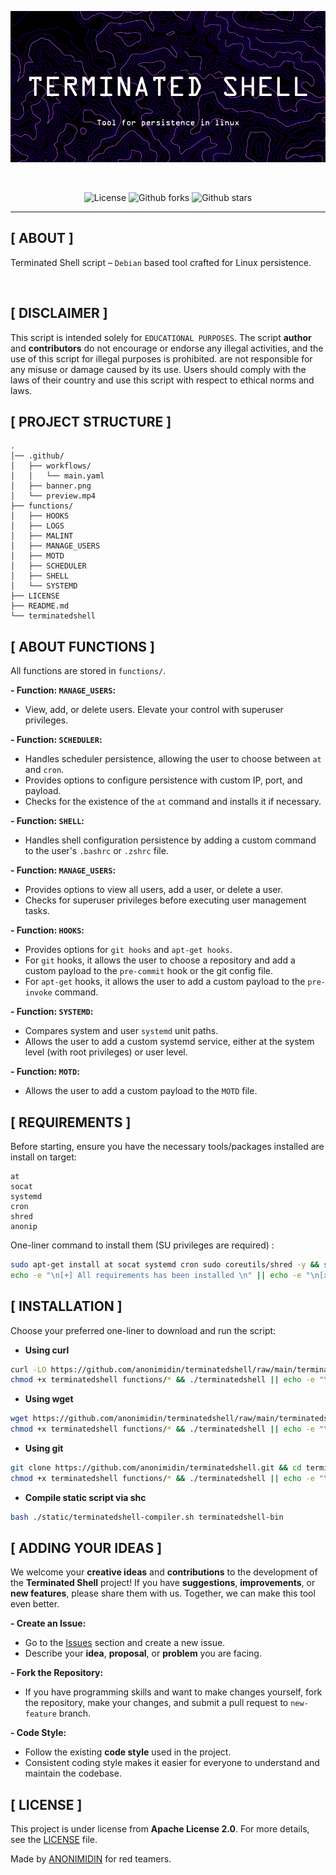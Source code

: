 <div align="center" id="top">
  
  [![alt text](./.github/banner.png)](./.github/preview.mp4)

&#xa0;
  
</div>

<p align="center">
  <img alt="License" src="https://img.shields.io/github/license/anonimidin/terminatedshell?color=000000"/>
  <img alt="Github forks" src="https://img.shields.io/github/forks/anonimidin/terminatedshell?color=000000" />
  <img alt="Github stars" src="https://img.shields.io/github/stars/anonimidin/terminatedshell?color=000000" />
</p>

<hr>

## [ ABOUT ] ##

Terminated Shell script – `Debian` based tool crafted for Linux persistence.

![]()

## [ DISCLAIMER ] ##

This script is intended solely for `EDUCATIONAL PURPOSES`. The script **author** and **contributors** do not encourage or endorse any illegal activities, and the use of this script for illegal purposes is prohibited. are not responsible for any misuse or damage caused by its use. Users should comply with the laws of their country and use this script with respect to ethical norms and laws.

## [ PROJECT STRUCTURE ] ##

```text
.
│── .github/
│   ├── workflows/
│   │   └── main.yaml
│   ├── banner.png 
│   └── preview.mp4
├── functions/
│   ├── HOOKS
│   ├── LOGS
│   ├── MALINT
│   ├── MANAGE_USERS
│   ├── MOTD
│   ├── SCHEDULER
│   ├── SHELL
│   └── SYSTEMD
├── LICENSE
├── README.md
└── terminatedshell
```

## [ ABOUT FUNCTIONS ] ##

All functions are stored in `functions/`. 

**- Function: `MANAGE_USERS`:**

- View, add, or delete users. Elevate your control with superuser privileges.

**- Function: `SCHEDULER`:**

- Handles scheduler persistence, allowing the user to choose between `at` and `cron`.
- Provides options to configure persistence with custom IP, port, and payload.
- Checks for the existence of the `at` command and installs it if necessary.

**- Function: `SHELL`:**

- Handles shell configuration persistence by adding a custom command to the user's `.bashrc` or `.zshrc` file.

**- Function: `MANAGE_USERS`:**

- Provides options to view all users, add a user, or delete a user.
- Checks for superuser privileges before executing user management tasks.

**- Function: `HOOKS`:**

- Provides options for `git hooks` and `apt-get hooks`.
- For `git` hooks, it allows the user to choose a repository and add a custom payload to the `pre-commit` hook or the git config file.
- For `apt-get` hooks, it allows the user to add a custom payload to the `pre-invoke` command.

**- Function: `SYSTEMD`:**

- Compares system and user `systemd` unit paths.
- Allows the user to add a custom systemd service, either at the system level (with root privileges) or user level.

**- Function: `MOTD`:**

- Allows the user to add a custom payload to the `MOTD` file.

## [ REQUIREMENTS ] ##

Before starting, ensure you have the necessary tools/packages installed are install on target:

```text
at
socat
systemd
cron
shred
anonip
```

One-liner command to install them (SU privileges are required) :

```bash
sudo apt-get install at socat systemd cron sudo coreutils/shred -y && sudo apt autoremove -y && \
echo -e "\n[+] All requirements has been installed \n" || echo -e "\n[x] Something went wrong.\n";
```

## [ INSTALLATION ] ##

Choose your preferred one-liner to download and run the script:

- **Using curl**

``` bash
curl -LO https://github.com/anonimidin/terminatedshell/raw/main/terminatedshell && \
chmod +x terminatedshell functions/* && ./terminatedshell || echo -e "\n[x] Something went wrong\n";
```

- **Using wget**

``` bash
wget https://github.com/anonimidin/terminatedshell/raw/main/terminatedshell -O terminatedshell && \
chmod +x terminatedshell functions/* && ./terminatedshell || echo -e "\n[x] Something went wrong\n";
```

- **Using git**

``` bash
git clone https://github.com/anonimidin/terminatedshell.git && cd terminatedshell && \
chmod +x terminatedshell functions/* && ./terminatedshell || echo -e "\n[x] Something went wrong\n"; 
```

- **Compile static script via shc**

```bash
bash ./static/terminatedshell-compiler.sh terminatedshell-bin 
```

## [ ADDING YOUR IDEAS ] ##

We welcome your **creative ideas** and **contributions** to the development of the **Terminated Shell** project! If you have **suggestions**, **improvements**, or **new features**, please share them with us. Together, we can make this tool even better.


**- Create an Issue:**

- Go to the [Issues](https://github.com/anonimidin/terminatedshell/issues) section and create a new issue.
- Describe your **idea**, **proposal**, or **problem** you are facing.

**- Fork the Repository:**

- If you have programming skills and want to make changes yourself, fork the repository, make your changes, and submit a pull request to `new-feature`  branch.

**- Code Style:**

- Follow the existing **code style** used in the project.
- Consistent coding style makes it easier for everyone to understand and maintain the codebase.

## [ LICENSE ] ##

This project is under license from **Apache License 2.0**. For more details, see the [LICENSE](LICENSE.md) file.

Made by <a href="https://medium.com/@anonimidin" target="_blank">ANONIMIDIN</a> for red teamers.
